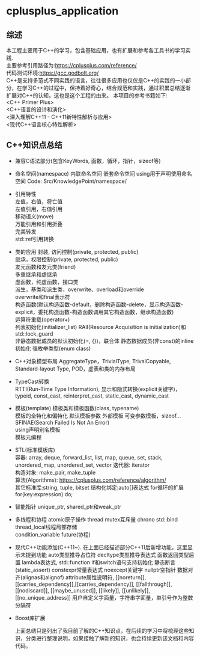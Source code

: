 # cplusplus_application

## 综述

本工程主要用于C++的学习，包含基础应用，也有扩展和参考各工具书的学习实践.  
主要参考引用路径为:https://cplusplus.com/reference/  
代码测试环境:https://gcc.godbolt.org/  
C++是支持多范式不同实践的语言，往往很多应用也仅仅是C++的实践的一小部分，在学习C++的过程中，保持着好奇心，结合规范和实践，通过积累总结逐渐扩展对C++的认知，这也是这个工程的由来。
本项目的参考书籍如下:  
<C++ Primer Plus>  
<C++语言的设计和演化>  
<深入理解C++11 - C++11新特性解析与应用>  
<现代C++语言核心特性解析>  


## C++知识点总结

* 兼容C语法部分(包含KeyWords, 函数，循环，指针，sizeof等)  
  
* 命名空间(namespace)
  内联命名空间
  嵌套命令空间
  using用于声明使用命名空间
  Code: Src/KnowledgePoint/namespace/

* 引用特性  
  左值，右值，将亡值  
  左值引用，右值引用  
  移动语义(move)   
  万能引用和引用折叠  
  完美转发    
  std::ref引用转换  
  
* 类的应用
  封装, 访问控制(private, protected, public)  
  继承，权限控制(private, protected, public)  
  友元函数和友元类(friend)  
  多重继承和虚继承  
  虚函数，纯虚函数，接口类  
  派生，基类和派生类，overwrite、overload和override  
  overwrite和final表示符  
  构造函数(默认构造函数-default，删除构造函数-delete，显示构造函数-explicit，委托构造函数-构造函数调用其它构造函数，继承构造函数)  
  运算符重载(operator+)  
  列表初始化(initializer_list)
  RAII(Resource Acquisition is initialization)和std::lock_guard  
  非静态数据成员的默认初始化(=, {})，联合体
  静态数据成员(非const)的inline初始化 
  强枚举类型(enum class)

* C++对象模型布局
  AggregateType，TrivialType, TrivalCopyable, Standard-layout Type, POD，虚表和类的内存布局  
    
* TypeCast转换  
  RTTI(Run-Time Type Information), 显示和隐式转换(explicit关键字)，typeid, const_cast, reinterpret_cast, static_cast, dynamic_cast  
    
* 模板(template)
  模板类和模板函数(class, typename)  
  模板的全特化和偏特化
  默认模板参数
  外部模板
  可变参数模板，sizeof...
  SFINAE(Search Failed Is Not An Error)  
  using声明别名模板  
  模板元编程  
  
* STL(标准模板库)  
  容器: array, deque, forward_list, list, map, queue, set, stack, unordered_map, unordered_set, vector
  迭代器: iterator  
  构造对象: make_pair, make_tuple  
  算法(Algorithms): https://cplusplus.com/reference/algorithm/    
  其它标准库:string, tuple, bitset
  结构化绑定:auto[]表达式 
  for循环的扩展for(key:expression) do;

* 智能指针
  unique_ptr, shared_ptr和weak_ptr

* 多线程和协程
  atomic原子操作
  thread
  mutex互斥量
  chrono
  std::bind
  thread_local线程局部存储  
  condition_variable
  future(协程) 

* 现代C++功能添加(C++11~). 在上面已经描述部分C++11后新增功能，这里显示未提到功能
  auto类型推导占位符
  decltype类型推导表达式
  函数返回类型后置
  lambda表达式, std::function
  if和switch语句支持初始化
  静态断言(static_assert)
  constexpr常量表达式
  noexcept关键字
  nullptr空指针
  数据对齐(alignas和alignof)
  attribute属性说明符, [[noreturn]], [[carries_dependency]],[[carries_dependency]], [[fallthrough]], [[nodiscard]], [[maybe_unused]], [[likely]], [[unlikely]], [[no_unique_address]]
  用户自定义字面量，字符串字面量，单引号作为整数分隔符  

* Boost库扩展

  上面总结只是列出了我目前了解的C++知识点，在后续的学习中将梳理这些知识，分类进行整理说明，如果接触了解新的知识，也会持续更新该文档和内容代码。



  

  
